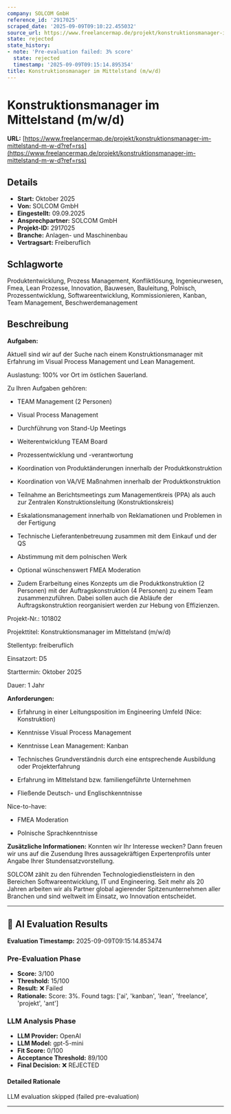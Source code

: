 ```yaml
---
company: SOLCOM GmbH
reference_id: '2917025'
scraped_date: '2025-09-09T09:10:22.455032'
source_url: https://www.freelancermap.de/projekt/konstruktionsmanager-im-mittelstand-m-w-d?ref=rss
state: rejected
state_history:
- note: 'Pre-evaluation failed: 3% score'
  state: rejected
  timestamp: '2025-09-09T09:15:14.895354'
title: Konstruktionsmanager im Mittelstand (m/w/d)
---
```



# Konstruktionsmanager im Mittelstand (m/w/d)
**URL:** [https://www.freelancermap.de/projekt/konstruktionsmanager-im-mittelstand-m-w-d?ref=rss](https://www.freelancermap.de/projekt/konstruktionsmanager-im-mittelstand-m-w-d?ref=rss)
## Details
- **Start:** Oktober 2025
- **Von:** SOLCOM GmbH
- **Eingestellt:** 09.09.2025
- **Ansprechpartner:** SOLCOM GmbH
- **Projekt-ID:** 2917025
- **Branche:** Anlagen- und Maschinenbau
- **Vertragsart:** Freiberuflich

## Schlagworte
Produktentwicklung, Prozess Management, Konfliktlösung, Ingenieurwesen, Fmea, Lean Prozesse, Innovation, Bauwesen, Bauleitung, Polnisch, Prozessentwicklung, Softwareentwicklung, Kommissionieren, Kanban, Team Management, Beschwerdemanagement

## Beschreibung
**Aufgaben:**

Aktuell sind wir auf der Suche nach einem Konstruktionsmanager mit Erfahrung im Visual Process Management und Lean Management.

Auslastung: 100% vor Ort im östlichen Sauerland.

Zu Ihren Aufgaben gehören:

+ TEAM Management (2 Personen)

+ Visual Process Management

+ Durchführung von Stand-Up Meetings

+ Weiterentwicklung TEAM Board

+ Prozessentwicklung und -verantwortung

+ Koordination von Produktänderungen innerhalb der Produktkonstruktion

+ Koordination von VA/VE Maßnahmen innerhalb der Produktkonstruktion

+ Teilnahme an Berichtsmeetings zum Managementkreis (PPA) als auch zur Zentralen Konstruktionsleitung (Konstruktionskreis)

+ Eskalationsmanagement innerhalb von Reklamationen und Problemen in der Fertigung

+ Technische Lieferantenbetreuung zusammen mit dem Einkauf und der QS

+ Abstimmung mit dem polnischen Werk

+ Optional wünschenswert FMEA Moderation

+ Zudem Erarbeitung eines Konzepts um die Produktkonstruktion (2 Personen) mit der Auftragskonstruktion (4 Personen) zu einem Team zusammenzuführen. Dabei sollen auch die Abläufe der Auftragskonstruktion reorganisiert werden zur Hebung von Effizienzen.

Projekt-Nr.:
101802

Projekttitel:
Konstruktionsmanager im Mittelstand (m/w/d)

Stellentyp:
freiberuflich

Einsatzort:
D5

Starttermin:
Oktober 2025

Dauer:
1 Jahr

**Anforderungen:**

+ Erfahrung in einer Leitungsposition im Engineering Umfeld (Nice: Konstruktion)

+ Kenntnisse Visual Process Management

+ Kenntnisse Lean Management: Kanban

+ Technisches Grundverständnis durch eine entsprechende Ausbildung oder Projekterfahrung

+ Erfahrung im Mittelstand bzw. familiengeführte Unternehmen

+ Fließende Deutsch- und Englischkenntnisse

Nice-to-have:

+ FMEA Moderation

+ Polnische Sprachkenntnisse

**Zusätzliche Informationen:**
Konnten wir Ihr Interesse wecken? Dann freuen wir uns auf die Zusendung Ihres aussagekräftigen Expertenprofils unter Angabe Ihrer Stundensatzvorstellung.

SOLCOM zählt zu den führenden Technologiedienstleistern in den Bereichen Softwareentwicklung, IT und Engineering. Seit mehr als 20 Jahren arbeiten wir als Partner global agierender Spitzenunternehmen aller Branchen und sind weltweit im Einsatz, wo Innovation entscheidet.

---

## 🤖 AI Evaluation Results

**Evaluation Timestamp:** 2025-09-09T09:15:14.853474

### Pre-Evaluation Phase
- **Score:** 3/100
- **Threshold:** 15/100
- **Result:** ❌ Failed
- **Rationale:** Score: 3%. Found tags: ['ai', 'kanban', 'lean', 'freelance', 'projekt', 'ant']

### LLM Analysis Phase
- **LLM Provider:** OpenAI
- **LLM Model:** gpt-5-mini
- **Fit Score:** 0/100
- **Acceptance Threshold:** 89/100
- **Final Decision:** ❌ REJECTED

#### Detailed Rationale
LLM evaluation skipped (failed pre-evaluation)

---
